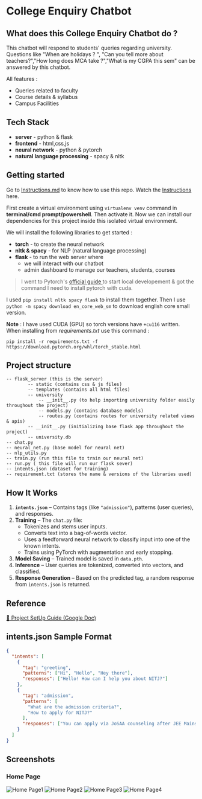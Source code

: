# College Enquiry Chatbot

## What does this College Enquiry Chatbot do ?

This chatbot will respond to students' queries regarding university. Questions like "When are holidays ? ", "Can you tell more about teachers?","How long does MCA take ?","What is my CGPA this sem" can be answered by this chatbot.

All features :

- Queries related to faculty
- Course details & syllabus
- Campus Facilities

## Tech Stack

- **server** - python & flask
- **frontend** - html,css,js
- **neural network** - python & pytorch
- **natural language processing** - spacy & nltk

## Getting started

Go to [Instructions.md](./Instructions.md) to know how to use this repo.
Watch the [Instructions](./instructions.mp4) here.

First create a virtual environment using `virtualenv venv` command in **terminal/cmd prompt/powershell**. Then activate it. Now we can install our dependencies for this project inside this isolated virtual environment.

We will install the following libraries to get started :

- **torch** - to create the neural network
- **nltk & spacy** - for NLP (natural language processing)
- **flask** - to run the web server where
  - we will interact with our chatbot
  - admin dashboard to manage our teachers, students, courses

> I went to Pytorch's [ official guide ](https://pytorch.org/get-started/locally/)to start local developement & got the command I need to install pytorch with cuda.

I used `pip install nltk spacy flask` to install them together. Then I use `python -m spacy download en_core_web_sm` to download english core small version.

**Note** : I have used CUDA (GPU) so torch versions have `+cu116` written. When installing from _requirements.txt_ use this command :

`pip install -r requirements.txt -f https://download.pytorch.org/whl/torch_stable.html`

## Project structure

```
-- flask_server (this is the server)
        -- static (contains css & js files)
        -- templates (contains all html files)
        -- university
            -- __init__.py (to help importing university folder easily throughout the project)
            -- models.py (contains database models)
            -- routes.py (contains routes for university related views & apis)
        -- __init__.py (initializing base flask app throughout the project)
        -- university.db
-- chat.py
-- neural_net.py (base model for neural net)
-- nlp_utils.py
-- train.py (run this file to train our neural net)
-- run.py ( this file will run our flask sever)
-- intents.json (dataset for training)
-- requirement.txt (stores the name & versions of the libraries used)
```

## How It Works

1. **`intents.json`** – Contains tags (like `"admission"`), patterns (user queries), and responses.
2. **Training** – The `chat.py` file:
   - Tokenizes and stems user inputs.
   - Converts text into a bag-of-words vector.
   - Uses a feedforward neural network to classify input into one of the known intents.
   - Trains using PyTorch with augmentation and early stopping.
3. **Model Saving** – Trained model is saved in `data.pth`.
4. **Inference** – User queries are tokenized, converted into vectors, and classified.
5. **Response Generation** – Based on the predicted tag, a random response from `intents.json` is returned.

## Reference

[📄 Project SetUp Guide (Google Doc)](https://docs.google.com/document/d/1E0-aEIbrzIPehTXmDWR5E1tKFntN2CnDQazu0wP5tbo/edit?usp=sharing)

## intents.json Sample Format

```json
{
  "intents": [
    {
      "tag": "greeting",
      "patterns": ["Hi", "Hello", "Hey there"],
      "responses": ["Hello! How can I help you about NITJ?"]
    },
    {
      "tag": "admission",
      "patterns": [
        "What are the admission criteria?",
        "How to apply for NITJ?"
      ],
      "responses": ["You can apply via JoSAA counseling after JEE Mains."]
    }
  ]
}
```

## Screenshots

### Home Page

![Home Page1](./assets/chatbot_home.png)
![Home Page2](./assets/chatbot1.png)
![Home Page3](./assets/chatbot2_facilities.png)
![Home Page4](./assets/chatbot3_placements.png)
